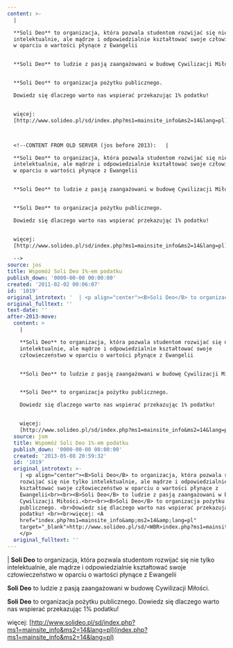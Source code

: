 ```yaml
---
content: >-
  | 

  **Soli Deo** to organizacja, która pozwala studentom rozwijać się nie tylko
  intelektualnie, ale mądrze i odpowiedzialnie kształtować swoje człowieczeństwo
  w oparciu o wartości płynące z Ewangelii


  **Soli Deo** to ludzie z pasją zaangażowani w budowę Cywilizacji Miłości.


  **Soli Deo** to organizacja pożytku publicznego. 

  Dowiedz się dlaczego warto nas wspierać przekazując 1% podatku! 


  więcej:
  [http://www.solideo.pl/sd/index.php?ms1=mainsite_info&ms2=14&lang=pl](index.php?ms1=mainsite_info&ms2=14&lang=pl) 



  <!--CONTENT FROM OLD SERVER (jos before 2013):   | 

  **Soli Deo** to organizacja, która pozwala studentom rozwijać się nie tylko
  intelektualnie, ale mądrze i odpowiedzialnie kształtować swoje człowieczeństwo
  w oparciu o wartości płynące z Ewangelii


  **Soli Deo** to ludzie z pasją zaangażowani w budowę Cywilizacji Miłości.


  **Soli Deo** to organizacja pożytku publicznego. 

  Dowiedz się dlaczego warto nas wspierać przekazując 1% podatku! 


  więcej:
  [http://www.solideo.pl/sd/index.php?ms1=mainsite_info&ms2=14&lang=pl](index.php?ms1=mainsite_info&ms2=14&lang=pl) 
                    
  -->
source: jos
title: Wspomóż Soli Deo 1%-em podatku
publish_down: '0000-00-00 00:00:00'
created: '2011-02-02 00:06:07'
id: '1019'
original_introtext: '  | <p align="center"><B>Soli Deo</B> to organizacja, która pozwala studentom rozwijać się nie tylko intelektualnie, ale mądrze i odpowiedzialnie kształtować swoje człowieczeństwo w oparciu o wartości płynące z Ewangelii<br><br><B>Soli Deo</B> to ludzie z pasją zaangażowani w budowę Cywilizacji Miłości.<br><br><B>Soli Deo</B> to organizacja pożytku publicznego. <br>Dowiedz się dlaczego warto nas wspierać przekazując 1% podatku! <br><br>więcej: <A href="index.php?ms1=mainsite_info&amp;ms2=14&amp;lang=pl" target="_blank">http://www.solideo.pl/sd/<WBR>index.php?ms1=mainsite_info&amp;<WBR>ms2=14&amp;lang=pl</A> </p>                  '
original_fulltext: ''
text-date: ''
after-2013-move:
  content: >
    | 

    **Soli Deo** to organizacja, która pozwala studentom rozwijać się nie tylko
    intelektualnie, ale mądrze i odpowiedzialnie kształtować swoje
    człowieczeństwo w oparciu o wartości płynące z Ewangelii


    **Soli Deo** to ludzie z pasją zaangażowani w budowę Cywilizacji Miłości.


    **Soli Deo** to organizacja pożytku publicznego. 

    Dowiedz się dlaczego warto nas wspierać przekazując 1% podatku! 


    więcej:
    [http://www.solideo.pl/sd/index.php?ms1=mainsite_info&ms2=14&lang=pl](index.php?ms1=mainsite_info&ms2=14&lang=pl) 
  source: jom
  title: Wspomóż Soli Deo 1%-em podatku
  publish_down: '0000-00-00 00:00:00'
  created: '2013-05-08 20:59:32'
  id: '1019'
  original_introtext: >-
    | <p align="center"><B>Soli Deo</B> to organizacja, która pozwala studentom
    rozwijać się nie tylko intelektualnie, ale mądrze i odpowiedzialnie
    kształtować swoje człowieczeństwo w oparciu o wartości płynące z
    Ewangelii<br><br><B>Soli Deo</B> to ludzie z pasją zaangażowani w budowę
    Cywilizacji Miłości.<br><br><B>Soli Deo</B> to organizacja pożytku
    publicznego. <br>Dowiedz się dlaczego warto nas wspierać przekazując 1%
    podatku! <br><br>więcej: <A
    href="index.php?ms1=mainsite_info&amp;ms2=14&amp;lang=pl"
    target="_blank">http://www.solideo.pl/sd/<WBR>index.php?ms1=mainsite_info&amp;<WBR>ms2=14&amp;lang=pl</A>
    </p>
  original_fulltext: ''
---
```

<time></time>

| 
**Soli Deo** to organizacja, która pozwala studentom rozwijać się nie tylko intelektualnie, ale mądrze i odpowiedzialnie kształtować swoje człowieczeństwo w oparciu o wartości płynące z Ewangelii

**Soli Deo** to ludzie z pasją zaangażowani w budowę Cywilizacji Miłości.

**Soli Deo** to organizacja pożytku publicznego. 
Dowiedz się dlaczego warto nas wspierać przekazując 1% podatku! 

więcej: [http://www.solideo.pl/sd/index.php?ms1=mainsite_info&ms2=14&lang=pl](index.php?ms1=mainsite_info&ms2=14&lang=pl) 


<!--CONTENT FROM OLD SERVER (jos before 2013):   | 
**Soli Deo** to organizacja, która pozwala studentom rozwijać się nie tylko intelektualnie, ale mądrze i odpowiedzialnie kształtować swoje człowieczeństwo w oparciu o wartości płynące z Ewangelii

**Soli Deo** to ludzie z pasją zaangażowani w budowę Cywilizacji Miłości.

**Soli Deo** to organizacja pożytku publicznego. 
Dowiedz się dlaczego warto nas wspierać przekazując 1% podatku! 

więcej: [http://www.solideo.pl/sd/index.php?ms1=mainsite_info&ms2=14&lang=pl](index.php?ms1=mainsite_info&ms2=14&lang=pl) 
                  
-->

<!--{{json:{"created_date":"2011-02-02 00:06:07","publish_down":"0000-00-00 00:00:00","id":"1019"}}}-->